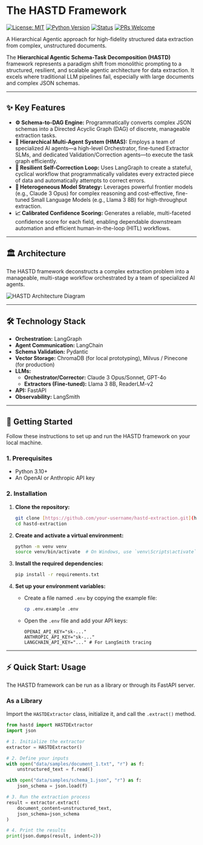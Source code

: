 # The HASTD Framework

[![License: MIT](https://img.shields.io/badge/License-MIT-blue.svg)](https://opensource.org/licenses/MIT)
[![Python Version](https://img.shields.io/badge/python-3.10+-blue.svg)](https://www.python.org/downloads/)
[![Status](https://img.shields.io/badge/status-active-success.svg)]()
[![PRs Welcome](https://img.shields.io/badge/PRs-welcome-brightgreen.svg?style=flat-square)](http://makeapullrequest.com)

A Hierarchical Agentic approach for high-fidelity structured data extraction from complex, unstructured documents.

The **Hierarchical Agentic Schema-Task Decomposition (HASTD)** framework represents a paradigm shift from monolithic prompting to a structured, resilient, and scalable agentic architecture for data extraction. It excels where traditional LLM pipelines fail, especially with large documents and complex JSON schemas.

---

## ✨ Key Features

* **⚙️ Schema-to-DAG Engine:** Programmatically converts complex JSON schemas into a Directed Acyclic Graph (DAG) of discrete, manageable extraction tasks.
* **🤖 Hierarchical Multi-Agent System (HMAS):** Employs a team of specialized AI agents—a high-level Orchestrator, fine-tuned Extractor SLMs, and dedicated Validation/Correction agents—to execute the task graph efficiently.
* **🔄 Resilient Self-Correction Loop:** Uses LangGraph to create a stateful, cyclical workflow that programmatically validates every extracted piece of data and automatically attempts to correct errors.
* **🎯 Heterogeneous Model Strategy:** Leverages powerful frontier models (e.g., Claude 3 Opus) for complex reasoning and cost-effective, fine-tuned Small Language Models (e.g., Llama 3 8B) for high-throughput extraction.
* **📈 Calibrated Confidence Scoring:** Generates a reliable, multi-faceted confidence score for each field, enabling dependable downstream automation and efficient human-in-the-loop (HITL) workflows.

---

## 🏛️ Architecture

The HASTD framework deconstructs a complex extraction problem into a manageable, multi-stage workflow orchestrated by a team of specialized AI agents.

![HASTD Architecture Diagram](./docs/assets/architecture.png)

---

## 🛠️ Technology Stack

* **Orchestration:** LangGraph
* **Agent Communication:** LangChain
* **Schema Validation:** Pydantic
* **Vector Storage:** ChromaDB (for local prototyping), Milvus / Pinecone (for production)
* **LLMs:**
    * **Orchestrator/Corrector:** Claude 3 Opus/Sonnet, GPT-4o
    * **Extractors (Fine-tuned):** Llama 3 8B, ReaderLM-v2
* **API:** FastAPI
* **Observability:** LangSmith

---

## 🚀 Getting Started

Follow these instructions to set up and run the HASTD framework on your local machine.

### 1. Prerequisites

* Python 3.10+
* An OpenAI or Anthropic API key

### 2. Installation

1.  **Clone the repository:**
    ```bash
    git clone [https://github.com/your-username/hastd-extraction.git](https://github.com/your-username/hastd-extraction.git)
    cd hastd-extraction
    ```

2.  **Create and activate a virtual environment:**
    ```bash
    python -m venv venv
    source venv/bin/activate  # On Windows, use `venv\Scripts\activate`
    ```

3.  **Install the required dependencies:**
    ```bash
    pip install -r requirements.txt
    ```

4.  **Set up your environment variables:**
    * Create a file named `.env` by copying the example file:
        ```bash
        cp .env.example .env
        ```
    * Open the `.env` file and add your API keys:
        ```env
        OPENAI_API_KEY="sk-..."
        ANTHROPIC_API_KEY="sk-..."
        LANGCHAIN_API_KEY="..." # For LangSmith tracing
        ```

---

## ⚡ Quick Start: Usage

The HASTD framework can be run as a library or through its FastAPI server.

### As a Library

Import the `HASTDExtractor` class, initialize it, and call the `.extract()` method.

```python
from hastd import HASTDExtractor
import json

# 1. Initialize the extractor
extractor = HASTDExtractor()

# 2. Define your inputs
with open("data/samples/document_1.txt", "r") as f:
    unstructured_text = f.read()

with open("data/samples/schema_1.json", "r") as f:
    json_schema = json.load(f)

# 3. Run the extraction process
result = extractor.extract(
    document_content=unstructured_text,
    json_schema=json_schema
)

# 4. Print the results
print(json.dumps(result, indent=2))
